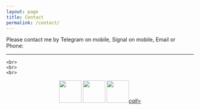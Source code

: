 ```yaml
---
layout: page
title: Contact
permalink: /contact/
---
```


<div>
  <a>Please contact me by Telegram on mobile, Signal on mobile, Email or Phone:</a>
  <hr>

    <br>
    <br>
    <br>


<div class="buttons">
    <p style="text-align: center;">
      <!--<a href="tg://user?id=648824384">-->
        <a href="https://t.me/IvanDaowiz"><img src="../assets/img/telegram.png" height="60" width="60"></a>
      <a href="intent://+27604024843#Intent;scheme=smsto;package=org.thoughtcrime.securesms;action=android.intent.action.SENDTO;end"><img src="../assets/img/signal.png" height="60" width="60"></a>
      <a href="mailto:infinite22@gmail.com"><img src="../assets/img/mail.png" height="60" width="60"></a><a href="tel:+27-060-402-4843" class="btn-floating green accent-4  btn-large"><i class="large material-icons">call</i>>
    </p>

</div>
</div>



<!--
Deprecated:
<a href="https://api.whatsapp.com/send?phone=27604024843"><img src="../assets/img/whatsapp.png" height="42" width="42"></a>-->



<!--<li><a href="../contact" class="btn-floating green accent-4  btn-large"><i class="large material-icons">call</i></a></li>-->
<!--<p>Daowiz serves individuals, SME’s, corporations, organizations, communities and ecosystems in all sectors, anywhere in the world, constantly gaining a broader and deeper perspective of the living world as one whole integrated system. We believe that all life has a critical role to play and that the more we become aware and learn about each other -the better all of our futures will be.</p>
-->
